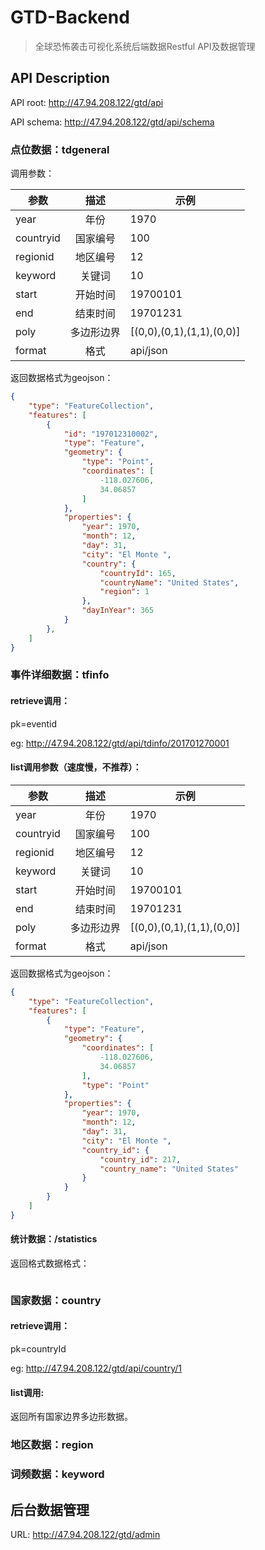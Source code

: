 # GTD-Backend

> 全球恐怖袭击可视化系统后端数据Restful API及数据管理

## API Description

API root: http://47.94.208.122/gtd/api

API schema: http://47.94.208.122/gtd/api/schema

### 点位数据：tdgeneral

调用参数：

参数 | 描述 | 示例
-|:-:|-
year | 年份 | 1970
countryid|国家编号|100
regionid|地区编号|12
keyword|关键词|10
start|开始时间|19700101
end|结束时间|19701231
poly|多边形边界|[(0,0),(0,1),(1,1),(0,0)]
format|格式|api/json

返回数据格式为geojson：
```json
{
    "type": "FeatureCollection",
    "features": [
        {
            "id": "197012310002",
            "type": "Feature",
            "geometry": {
                "type": "Point",
                "coordinates": [
                    -118.027606,
                    34.06857
                ]
            },
            "properties": {
                "year": 1970,
                "month": 12,
                "day": 31,
                "city": "El Monte ",
                "country": {
                    "countryId": 165,
                    "countryName": "United States",
                    "region": 1
                },
                "dayInYear": 365
            }
        },
    ]
}
```

### 事件详细数据：tfinfo

#### retrieve调用：
pk=eventid

eg: http://47.94.208.122/gtd/api/tdinfo/201701270001

#### list调用参数（速度慢，不推荐）：

参数 | 描述 | 示例
-|:-:|-
year | 年份 | 1970
countryid|国家编号|100
regionid|地区编号|12
keyword|关键词|10
start|开始时间|19700101
end|结束时间|19701231
poly|多边形边界|[(0,0),(0,1),(1,1),(0,0)]
format|格式|api/json

返回数据格式为geojson：
```json
{
    "type": "FeatureCollection",
    "features": [
        {
            "type": "Feature",
            "geometry": {
                "coordinates": [
                    -118.027606,
                    34.06857
                ],
                "type": "Point"
            },
            "properties": {
                "year": 1970,
                "month": 12,
                "day": 31,
                "city": "El Monte ",
                "country_id": {
                    "country_id": 217,
                    "country_name": "United States"
                }
            }
        }
    ]
}
```

#### 统计数据：/statistics

返回格式数据格式：
```json

```

### 国家数据：country

#### retrieve调用：
pk=countryId

eg: http://47.94.208.122/gtd/api/country/1

#### list调用:
返回所有国家边界多边形数据。

### 地区数据：region

### 词频数据：keyword


## 后台数据管理

URL: http://47.94.208.122/gtd/admin
